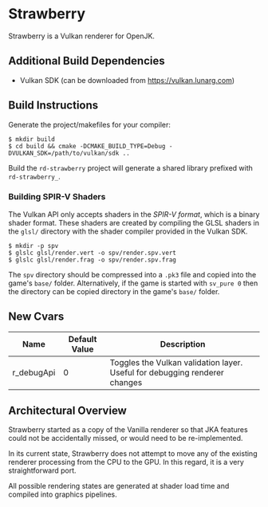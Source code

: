 # Strawberry
Strawberry is a Vulkan renderer for OpenJK.

## Additional Build Dependencies
* Vulkan SDK (can be downloaded from https://vulkan.lunarg.com)

## Build Instructions
Generate the project/makefiles for your compiler:

```
$ mkdir build
$ cd build && cmake -DCMAKE_BUILD_TYPE=Debug -DVULKAN_SDK=/path/to/vulkan/sdk ..
```

Build the `rd-strawberry` project will generate a shared library prefixed with `rd-strawberry_`.

### Building SPIR-V Shaders
The Vulkan API only accepts shaders in the *SPIR-V format*, which is a binary shader format. These shaders are created by compiling the GLSL shaders in the `glsl/` directory with the shader compiler provided in the Vulkan SDK.

```
$ mkdir -p spv
$ glslc glsl/render.vert -o spv/render.spv.vert
$ glslc glsl/render.frag -o spv/render.spv.frag
```

The `spv` directory should be compressed into a `.pk3` file and copied into the game's `base/` folder. Alternatively, if the game is started with `sv_pure 0` then the directory can be copied directory in the game's `base/` folder.

## New Cvars
Name            | Default Value | Description
----------------|---------------|---------------------------------
r_debugApi      | 0             | Toggles the Vulkan validation layer. Useful for debugging renderer changes

## Architectural Overview
Strawberry started as a copy of the Vanilla renderer so that JKA features could not be accidentally missed, or would need to be re-implemented.

In its current state, Strawberry does not attempt to move any of the existing renderer processing from the CPU to the GPU. In this regard, it is a very straightforward port.

All possible rendering states are generated at shader load time and compiled into graphics pipelines.